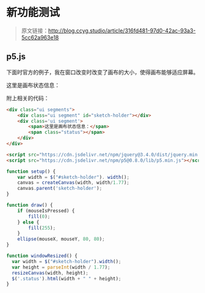 # 新功能测试

[annotation]: <id> (316fd481-97d0-42ac-93a3-5cc62a963e18)
[annotation]: <status> (public)
[annotation]: <create_time> (2019-04-18 23:13:09)
[annotation]: <category> (计算机技术)

> 原文链接：<http://blog.ccyg.studio/article/316fd481-97d0-42ac-93a3-5cc62a963e18>

## p5.js

下面时官方的例子，我在窗口改变时改变了画布的大小，使得画布能够适应屏幕。

<div class="ui segments">
    <div class="ui segment" id="sketch-holder"></div>
    <div class='ui segment'>
        <span>这里是画布状态信息：</span>
        <span class="status"></span>
    </div>
</div>

<script src="https://cdn.jsdelivr.net/npm/jquery@3.4.0/dist/jquery.min.js"></script>
<script src="https://cdn.jsdelivr.net/npm/p5@0.8.0/lib/p5.min.js"></script>

<script>
function setup() {
    var width = $("#sketch-holder"). width();
    canvas = createCanvas(width, width/1.77);
    canvas.parent('sketch-holder');
}

function draw() {
    if (mouseIsPressed) {
        fill(0);
    } else {
        fill(255);
    }
    ellipse(mouseX, mouseY, 80, 80);
}

function windowResized() {
  var width = parseInt($("#sketch-holder").width());
  var height = parseInt(width / 1.77);
  resizeCanvas(width, height);
  $('.status').html(width + " " + height);
}
</script>

附上相关的代码：

```html
<div class="ui segments">
    <div class="ui segment" id="sketch-holder"></div>
    <div class='ui segment'>
        <span>这里是画布状态信息：</span>
        <span class="status"></span>
    </div>
</div>

<script src="https://cdn.jsdelivr.net/npm/jquery@3.4.0/dist/jquery.min.js"></script>
<script src="https://cdn.jsdelivr.net/npm/p5@0.8.0/lib/p5.min.js"></script>
```

```javascript
function setup() {
    var width = $("#sketch-holder"). width();
    canvas = createCanvas(width, width/1.77);
    canvas.parent('sketch-holder');
}

function draw() {
    if (mouseIsPressed) {
        fill(0);
    } else {
        fill(255);
    }
    ellipse(mouseX, mouseY, 80, 80);
}

function windowResized() {
  var width = $("#sketch-holder").width();
  var height = parseInt(width / 1.77);
  resizeCanvas(width, height);
  $('.status').html(width + " " + height);
}
```